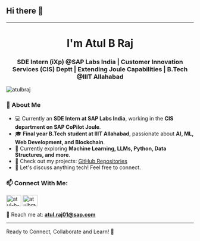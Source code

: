<h2> Hi there 👋 </h2>

---

<h1 align="center">I'm Atul B Raj</h1>
<h3 align="center">SDE Intern (iXp) @SAP Labs India | Customer Innovation Services (CIS) Deptt | Extending Joule Capabilities | B.Tech @IIIT Allahabad</h3>

<p align="left"> <img src="https://komarev.com/ghpvc/?username=atulbraj&label=Profile%20views&color=0e75b6&style=flat" alt="atulbraj" /> </p>

### 🚀 About Me
- 💻 Currently an **SDE Intern at SAP Labs India**, working in the **CIS department on SAP CoPilot Joule**.  
- 🎓 **Final year B.Tech student at IIIT Allahabad**, passionate about **AI, ML, Web Development, and Blockchain**.  
- 🌱 Currently exploring **Machine Learning, LLMs, Python, Data Structures, and more**.  
- 📂 Check out my projects: [GitHub Repositories](https://github.tools.sap/I756718?tab=repositories)  
- 💬 Let's discuss anything tech! Feel free to connect.  

### 📫 Connect With Me:
<p align="left">
<a href="https://linkedin.com/in/atul-b-raj-089634225"><img align="center" src="https://raw.githubusercontent.com/rahuldkjain/github-profile-readme-generator/master/src/images/icons/Social/linked-in-alt.svg" alt="atul-b-raj-089634225" height="30" width="40" /></a>
<a href="https://kaggle.com/atulbraj"><img align="center" src="https://raw.githubusercontent.com/rahuldkjain/github-profile-readme-generator/master/src/images/icons/Social/kaggle.svg" alt="atulbraj" height="30" width="40" /></a>
</p>

📧 Reach me at: **atul.raj01@sap.com**

---

Ready to Connect, Collaborate and Learn! 🚀









<!--
**I756718/I756718** is a ✨ _special_ ✨ repository because its `README.md` (this file) appears on your GitHub profile.

Here are some ideas to get you started:

- 🔭 I’m currently working on ...
- 🌱 I’m currently learning ...
- 👯 I’m looking to collaborate on ...
- 🤔 I’m looking for help with ...
- 💬 Ask me about ...
- 📫 How to reach me: ...
- 😄 Pronouns: ...
- ⚡ Fun fact: ...
-->

